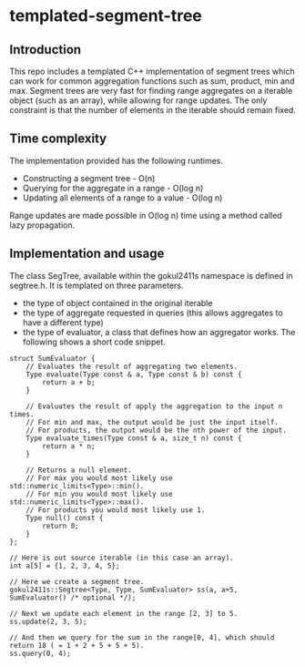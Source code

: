 # templated-segment-tree

## Introduction
This repo includes a templated C++ implementation of segment trees which can work for common aggregation functions such as sum, product, min and max. Segment trees are very fast for finding range aggregates on a iterable object (such as an array), while allowing for range updates. The only constraint is that the number of elements in the iterable should remain fixed.

## Time complexity
The implementation provided has the following runtimes.
 * Constructing a segment tree - O(n)
 * Querying for the aggregate in a range - O(log n)
 * Updating all elements of a range to a value - O(log n)

Range updates are made possible in O(log n) time using a method called lazy propagation.

## Implementation and usage
The class SegTree, available within the gokul2411s namespace is defined in segtree.h. It is templated on three parameters.

 * the type of object contained in the original iterable
 * the type of aggregate requested in queries (this allows aggregates to have a different type)
 * the type of evaluator, a class that defines how an aggregator works. The following shows a short code snippet.

```
struct SumEvaluator {
    // Evaluates the result of aggregating two elements.
    Type evaluate(Type const & a, Type const & b) const {
        return a + b;
    }

    // Evaluates the result of apply the aggregation to the input n times.
    // For min and max, the output would be just the input itself.
    // For products, the output would be the nth power of the input.
    Type evaluate_times(Type const & a, size_t n) const {
        return a * n;
    }

    // Returns a null element.
    // For max you would most likely use std::numeric_limits<Type>::min().
    // For min you would most likely use std::numeric_limits<Type>::max().
    // For products you would most likely use 1.
    Type null() const {
        return 0;
    }
};

// Here is out source iterable (in this case an array).
int a[5] = {1, 2, 3, 4, 5};

// Here we create a segment tree.
gokul2411s::Segtree<Type, Type, SumEvaluator> ss(a, a+5, SumEvaluator() /* optional */);

// Next we update each element in the range [2, 3] to 5.
ss.update(2, 3, 5);

// And then we query for the sum in the range[0, 4], which should return 18 ( = 1 + 2 + 5 + 5 + 5).
ss.query(0, 4);
```
